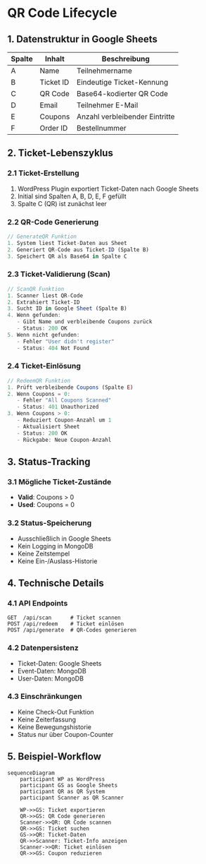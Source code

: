 # QR Code Lifecycle

## 1. Datenstruktur in Google Sheets

| Spalte | Inhalt | Beschreibung |
|--------|---------|-------------|
| A | Name | Teilnehmername |
| B | Ticket ID | Eindeutige Ticket-Kennung |
| C | QR Code | Base64-kodierter QR Code |
| D | Email | Teilnehmer E-Mail |
| E | Coupons | Anzahl verbleibender Eintritte |
| F | Order ID | Bestellnummer |

## 2. Ticket-Lebenszyklus

### 2.1 Ticket-Erstellung
1. WordPress Plugin exportiert Ticket-Daten nach Google Sheets
2. Initial sind Spalten A, B, D, E, F gefüllt
3. Spalte C (QR) ist zunächst leer

### 2.2 QR-Code Generierung
```javascript
// GenerateQR Funktion
1. System liest Ticket-Daten aus Sheet
2. Generiert QR-Code aus Ticket-ID (Spalte B)
3. Speichert QR als Base64 in Spalte C
```

### 2.3 Ticket-Validierung (Scan)
```javascript
// ScanQR Funktion
1. Scanner liest QR-Code
2. Extrahiert Ticket-ID
3. Sucht ID in Google Sheet (Spalte B)
4. Wenn gefunden:
   - Gibt Name und verbleibende Coupons zurück
   - Status: 200 OK
5. Wenn nicht gefunden:
   - Fehler "User didn't register"
   - Status: 404 Not Found
```

### 2.4 Ticket-Einlösung
```javascript
// RedeemQR Funktion
1. Prüft verbleibende Coupons (Spalte E)
2. Wenn Coupons = 0:
   - Fehler "All Coupons Scanned"
   - Status: 401 Unauthorized
3. Wenn Coupons > 0:
   - Reduziert Coupon-Anzahl um 1
   - Aktualisiert Sheet
   - Status: 200 OK
   - Rückgabe: Neue Coupon-Anzahl
```

## 3. Status-Tracking

### 3.1 Mögliche Ticket-Zustände
- **Valid**: Coupons > 0
- **Used**: Coupons = 0

### 3.2 Status-Speicherung
- Ausschließlich in Google Sheets
- Kein Logging in MongoDB
- Keine Zeitstempel
- Keine Ein-/Auslass-Historie

## 4. Technische Details

### 4.1 API Endpoints
```
GET  /api/scan      # Ticket scannen
POST /api/redeem    # Ticket einlösen
POST /api/generate  # QR-Codes generieren
```

### 4.2 Datenpersistenz
- Ticket-Daten: Google Sheets
- Event-Daten: MongoDB
- User-Daten: MongoDB

### 4.3 Einschränkungen
- Keine Check-Out Funktion
- Keine Zeiterfassung
- Keine Bewegungshistorie
- Status nur über Coupon-Counter

## 5. Beispiel-Workflow

```mermaid
sequenceDiagram
    participant WP as WordPress
    participant GS as Google Sheets
    participant QR as QR System
    participant Scanner as QR Scanner

    WP->>GS: Ticket exportieren
    QR->>GS: QR Code generieren
    Scanner->>QR: QR Code scannen
    QR->>GS: Ticket suchen
    GS->>QR: Ticket-Daten
    QR->>Scanner: Ticket-Info anzeigen
    Scanner->>QR: Ticket einlösen
    QR->>GS: Coupon reduzieren
```